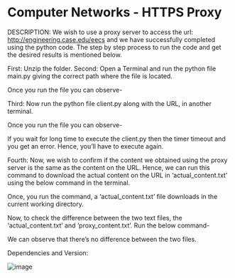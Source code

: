 # Computer Networks - HTTPS Proxy


DESCRIPTION: We wish to use a proxy server to access the url: http://engineering.case.edu/eecs and we have successfully completed using the python code. The step by step process to run the code and get the desired results is mentioned below.

First: Unzip the folder.
Second: Open a Terminal and run the python file main.py giving the correct path where the file is located.

 

Once you run the file you can observe-
 

Third: Now run the python file client.py along with the URL, in another terminal.

 

Once you run the file you can observe-
 

If you wait for long time to execute the client.py then the timer timeout and you get an error. Hence, you’ll have to execute again.


Fourth: Now, we wish to confirm if the content we obtained using the proxy server is the same as the content on the URL. Hence, we can run this command to download the actual content on the URL in ‘actual_content.txt’ using the below command in the terminal.

 

Once, you run the command, a ‘actual_content.txt’ file downloads in the current working directory.

 

Now, to check the difference between the two text files, the ‘actual_content.txt’ and ‘proxy_content.txt’. Run the below command-

 

We can observe that there’s no difference between the two files.

Dependencies and Version:

 

 
![image](https://github.com/pophaleajinkya/computer-networks-https-proxy/assets/68433967/9cddc84f-a756-483c-801e-e27a25536bd0)
